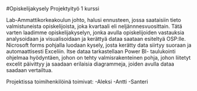 #Opiskelijakysely
Projektyityö 1 kurssi

Lab-Ammattikorkeakoulun johto, halusi ennusteen, jossa saataisiin tieto valmistuneista opiskelijoista, joka kvartaali eli neljännnesvuosittain. Tätä varten laadimme opiskelijakyselyn, jonka avulla opiskelijoiden vastauksia analysoidaan ja visualisoidaan ja kerättyä dataa saataan esiteltyä OSP:lle. Nicrosoft forms pohjalla luodaan kysely, josta kerätty data siirtyy suoraan ja automaattisesti Exceliin. Itse dataa tarkastellaan Power BI- taulukointi ohjelmaa hyödyntäen, johon on tehty valmisrakenteinen pohja, johon liitetyt excelit päivittyy ja saadaan erilaisia diagrammeja, joiden avulla dataa saadaan vertailtua. 

Projektissa toimihenkilöinä toimivat:
-Aleksi
-Antti
-Santeri

